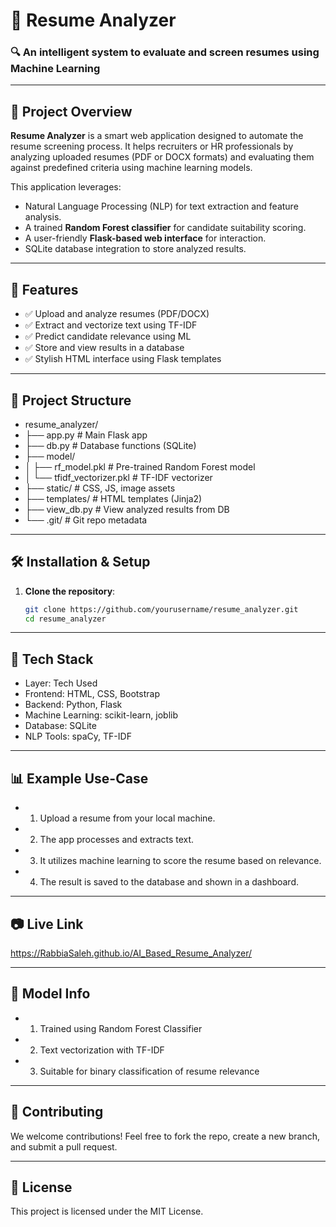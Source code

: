 # 📄 Resume Analyzer

### 🔍 An intelligent system to evaluate and screen resumes using Machine Learning

---

## 🚀 Project Overview

**Resume Analyzer** is a smart web application designed to automate the resume screening process. It helps recruiters or HR professionals by analyzing uploaded resumes (PDF or DOCX formats) and evaluating them against predefined criteria using machine learning models.

This application leverages:
- Natural Language Processing (NLP) for text extraction and feature analysis.
- A trained **Random Forest classifier** for candidate suitability scoring.
- A user-friendly **Flask-based web interface** for interaction.
- SQLite database integration to store analyzed results.

---

## 🧠 Features

- ✅ Upload and analyze resumes (PDF/DOCX)  
- ✅ Extract and vectorize text using TF-IDF  
- ✅ Predict candidate relevance using ML  
- ✅ Store and view results in a database  
- ✅ Stylish HTML interface using Flask templates  

---

## 📂 Project Structure

- resume_analyzer/
- ├── app.py # Main Flask app
- ├── db.py # Database functions (SQLite)
- ├── model/
- │ ├── rf_model.pkl # Pre-trained Random Forest model
- │ └── tfidf_vectorizer.pkl # TF-IDF vectorizer
- ├── static/ # CSS, JS, image assets
- ├── templates/ # HTML templates (Jinja2)
- ├── view_db.py # View analyzed results from DB
- └── .git/ # Git repo metadata


---

## 🛠️ Installation & Setup

1. **Clone the repository**:
   ```bash
   git clone https://github.com/yourusername/resume_analyzer.git
   cd resume_analyzer

  ---
  
## 🧪 Tech Stack

- Layer:	Tech Used
- Frontend:	HTML, CSS, Bootstrap
- Backend:	Python, Flask
- Machine Learning:	scikit-learn, joblib
- Database:	SQLite
- NLP Tools:	spaCy, TF-IDF

---

## 📊 Example Use-Case

- 1. Upload a resume from your local machine.
- 2. The app processes and extracts text.
- 3. It utilizes machine learning to score the resume based on relevance.
- 4. The result is saved to the database and shown in a dashboard.

----

## 📷 Live Link

https://RabbiaSaleh.github.io/AI_Based_Resume_Analyzer/

---

## 🤖 Model Info

- 1. Trained using Random Forest Classifier
- 2. Text vectorization with TF-IDF
- 3. Suitable for binary classification of resume relevance

---

## 🤝 Contributing

We welcome contributions!
Feel free to fork the repo, create a new branch, and submit a pull request.


---

## 📜 License

This project is licensed under the MIT License.

